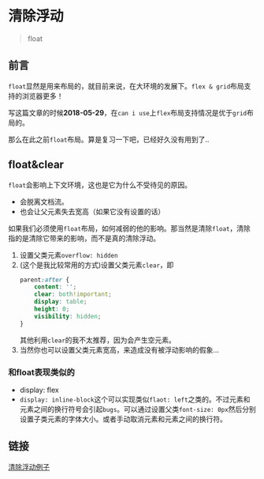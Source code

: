 # 清除浮动
> float

## 前言

`float`显然是用来布局的，就目前来说，在大环境的发展下。`flex & grid`布局支持的浏览器更多！

写这篇文章的时候**2018-05-29**，在`can i use`上`flex`布局支持情况是优于`grid`布局的。

那么在此之前`float`布局。算是复习一下吧，已经好久没有用到了..

## float&clear

`float`会影响上下文环境，这也是它为什么不受待见的原因。

* 会脱离文档流。
* 也会让父元素失去宽高（如果它没有设置的话）

如果我们必须使用`float`布局，如何减弱的他的影响。那当然是清除`float`，清除指的是清除它带来的影响，而不是真的清除浮动。

1. 设置父类元素`overflow: hidden`
2. (这个是我比较常用的方式)设置父类元素`clear`，即
    ```css
    parent:after {
        content: '';
        clear: both!important;
        display: table;
        height: 0;
        visibility: hidden;
    }
    ```
    其他利用`clear`的我不太推荐，因为会产生空元素。
3. 当然你也可以设置父类元素宽高，来造成没有被浮动影响的假象...

### 和float表现类似的

* display: flex
* `display: inline-block`这个可以实现类似`flaot: left`之类的。不过元素和元素之间的换行符号会引起`bugs`。可以通过设置父类`font-size: 0px`然后分别设置子类元素的字体大小。或者手动取消元素和元素之间的换行符。

## 链接

[清除浮动例子](https://github.com/JiangWeixian/JS-Tips/blob/master/docs/Demos/clearfloat.html)